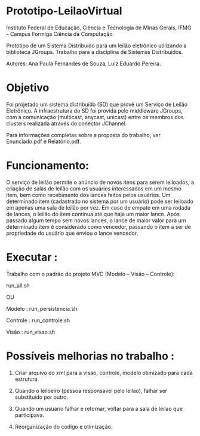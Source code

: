 # Prototipo-LeilaoVirtual

Instituto Federal de Educação, Ciência e Tecnologia de Minas Gerais, IFMG - Campus Formiga Ciência da Computação

Protótipo de um Sistema Distribuído para um leilão eletrônico utilizando a biblioteca JGroups. Trabalho para a disciplina de Sistemas Distribuídos.

Autores: Ana Paula Fernandes de Souza, Luiz Eduardo Pereira.

# Objetivo

Foi projetado um sistema distribuído (SD) que provê um Serviço de Leilão Eletrônico. A infraestrutura do SD foi provida pelo middleware JGroups, com a comunicação (multicast, anycast, unicast) entre os membros dos clusters realizada através do conector JChannel.

Para informações completas sobre a proposta do trabalho, ver Enunciado.pdf e Relatório.pdf.

# Funcionamento:

O serviço de leilão permite o anúncio de novos itens para serem leiloados, a criação de salas de leilão com os usuários interessados em um mesmo item, bem como recebimento dos lances feitos pelos usuários. Um determinado item (cadastrado no sistema por um usuário) pode ser leiloado em apenas uma sala de leilão por vez. Em caso de empate em uma rodada de lances, o leilão do item continua até que haja um maior lance. Após passado algum tempo sem novos lances, o lance de maior valor para um determinado item é considerado como vencedor, passando o item a ser de propriedade do usuário que enviou o lance vencedor. 

# Executar : 

Trabalho com o padrão de projeto MVC (Modelo – Visão – Controle):

run_all.sh

OU

Modelo : run_persistencia.sh

Controle : run_controle.sh

Visão : run_visao.sh

# Possíveis melhorias no trabalho  : 

1) Criar arquivo do xml para a visao, controle, modelo otimizado para cada estrutura.

2) Quando o leiloeiro (pessoa responsavel pelo leilao), falhar ser substituido por outro.

3) Quando um usuario falhar e retornar, voltar para a sala de leilao que participava.

4) Reorganização do codigo e otimização.

